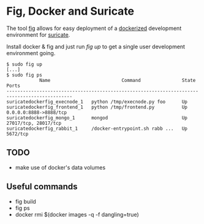 # Fig, Docker and Suricate

The tool [fig](http://www.fig.sh/index.html) allows for easy deployment of a 
[dockerized](https://www.docker.com/) development environment for 
[suricate](https://github.com/engjoy/suricate).

Install docker & fig and just run *fig up* to get a single user development
environment going.

    $ sudo fig up
    [...]
    $ sudo fig ps
                Name                          Command               State           Ports          
    ----------------------------------------------------------------------------------------------
    suricatedockerfig_execnode_1   python /tmp/execnode.py foo      Up                             
    suricatedockerfig_frontend_1   python /tmp/frontend.py          Up      0.0.0.0:8888->8888/tcp 
    suricatedockerfig_mongo_1      mongod                           Up      27017/tcp, 28017/tcp   
    suricatedockerfig_rabbit_1     /docker-entrypoint.sh rabb ...   Up      5672/tcp               

## TODO

* make use of docker's data volumes

## Useful commands

* fig build
* fig ps
* docker rmi $(docker images -q -f dangling=true)

